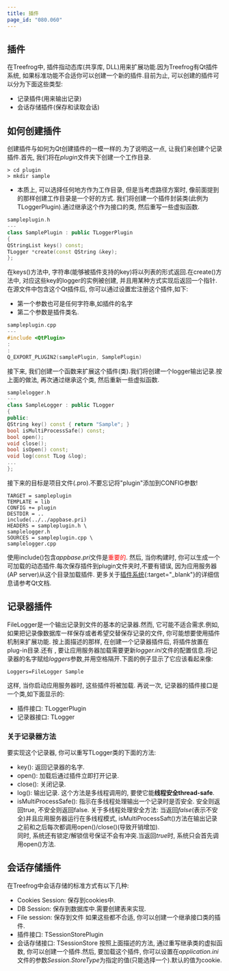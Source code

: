 ```yaml
---
title: 插件
page_id: "080.060"
---
```

## 插件
在Treefrog中, 插件指动态库(共享库, DLL)用来扩展功能.因为Treefrog有Qt插件系统, 如果标准功能不合适你可以创建一个新的插件.目前为止, 可以创建的插件可以分为下面这些类型:
* 记录插件(用来输出记录)
* 会话存储插件(保存和读取会话)
## 如何创建插件
创建插件与如何为Qt创建插件的一模一样的.为了说明这一点, 让我们来创建个记录插件.首先, 我们将在*plugin*文件夹下创建一个工作目录.
```
> cd plugin
> mkdir sample
```
- 本质上, 可以选择任何地方作为工作目录, 但是当考虑路径方案时, 像前面提到的那样创建工作目录是一个好的方式.
我们将创建一个插件封装类(此例为TLoggerPlugin).通过继承这个作为接口的类, 然后重写一些虚拟函数.
```c++
sampleplugin.h
---
class SamplePlugin : public TLoggerPlugin
{
QStringList keys() const;
TLogger *create(const QString &key);
};
```
在keys()方法中, 字符串(能够被插件支持的key)将以列表的形式返回.在create()方法中, 对应这些key的logger的实例被创建, 并且用某种方式实现后返回一个指针.
在源文件中包含这个Qt插件后, 你可以通过设置宏注册这个插件,如下:
* 第一个参数也可是任何字符串,如插件的名字
* 第二个参数是插件类名.
```c++
sampleplugin.cpp
---
#include <QtPlugin>
:
:
Q_EXPORT_PLUGIN2(samplePlugin, SamplePlugin)
```
接下来, 我们创建一个函数来扩展这个插件(类).我们将创建一个logger输出记录.按上面的做法, 再次通过继承这个类, 然后重新一些虚拟函数.
```c++
samplelogger.h
---
class SampleLogger : public TLogger
{
public:
QString key() const { return "Sample"; }
bool isMultiProcessSafe() const;
bool open();
void close();
bool isOpen() const;
void log(const TLog &log);
...
};
```
接下来的目标是项目文件(.pro).不要忘记将"plugin"添加到CONFIG参数!
```
TARGET = sampleplugin
TEMPLATE = lib
CONFIG += plugin
DESTDIR = ..
include(../../appbase.pri)
HEADERS = sampleplugin.h \
samplelogger.h
SOURCES = sampleplugin.cpp \
samplelogger.cpp
```
使用include()包含*appbase.pri*文件是<span style="color: red">重要的</span>.
然后, 当你构建时, 你可以生成一个可加载的动态插件.每次保存插件到plugin文件夹时,不要有错误, 因为应用服务器(AP server)从这个目录加载插件.
更多关于[插件系统](http://doc.qt.io/qt-5/plugins-howto.html){:target="_blank"}的详细信息请参考Qt文档.
## 记录器插件
FileLogger是一个输出记录到文件的基本的记录器.然而, 它可能不适合需求.例如, 如果把记录像数据库一样保存或者希望交替保存记录的文件, 你可能想要使用插件机制来扩展功能.
按上面描述的那样, 在创建一个记录器插件后, 将插件放置在plug-in目录.还有 , 要让应用服务器加载需要更新*logger.ini*文件的配置信息.将记录器的名字赋给*loggers*参数,并用空格隔开.下面的例子显示了它应该看起来像:
```
Loggers=FileLogger Sample
```
这样, 当你启动应用服务器时, 这些插件将被加载.
再说一次, 记录器的插件接口是一个类,如下面显示的:
* 插件接口: TLoggerPlugin
* 记录器接口: TLogger
### 关于记录器方法
要实现这个记录器, 你可以重写TLogger类的下面的方法:
* key(): 返回记录器的名字.
* open(): 加载后通过插件立即打开记录.
* close(): 关闭记录.
* log(): 输出记录. 这个方法是多线程调用的, 要使它能**线程安全thread-safe**.
* isMultiProcessSafe(): 指示在多线程处理输出一个记录时是否安全. 安全则返回true, 不安全则返回false.
关于多线程处理安全方法: 当返回*false*(表示不安全)并且应用服务器运行在多线程模式, isMultiProcessSaft()方法在输出记录之前和之后每次都调用open()/close()(导致开销增加).<br>
同时, 系统还有锁定/解锁信号保证不会有冲突.当返回*true*时, 系统只会首先调用open()方法.
## 会话存储插件
在Treefrog中会话存储的标准方式有以下几种:
* Cookies Session: 保存到cookies中.
* DB Session: 保存到数据库中.需要创建表来实现.
* File session: 保存到文件
如果这些都不合适, 你可以创建一个继承接口类的插件.
* 插件接口: TSessionStorePlugin
* 会话存储接口: TSessionStore
按照上面描述的方法, 通过重写继承类的虚拟函数, 你可以创建一个插件.然后, 要加载这个插件, 你可以设置在*application.ini*文件的参数*Session.StoreType*为指定的值(只能选择一个).默认的值为cookie.